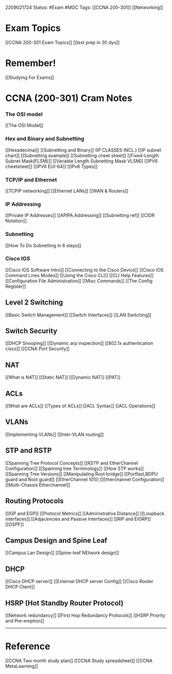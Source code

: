 2209021724
	Status: #Exam #MOC 
		Tags: [[CCNA 200-301]] [[Networking]]


# Exam Topics
[[CCNA 200-301 Exam Topics]]
[[test prep in 30 dys]]
# Remember!
[[Studying For Exams]]

# CCNA (200-301) Cram Notes
### The OSI model
[[The OSI Model]]

### Hex and Binary and Subnetting
[[Hexadecimal]]
[[Subnetting and Binary]] (IP CLASSES INCL.)
[[IP subnet chart]]
[[Subnetting example]]
[[Subnetting cheet sheet]]
[[Fixed-Length Subnet Mask(FLSM)]]
[[Variable Length Subnetting Mask VLSM]]
[[IPV6 cheetsheet]]
[[IPV6 EUI-64]]
[[IPv6 Types]]
### TCP/IP and Ethernet
[[TCPIP networking]]
[[Ethernet LANs]]
[[WAN & Routers]]

### IP Addressing 
[[Private IP Addresses]]
[[APIPA Addressing]]
[[Subnetting ref]]
[[CIDR Notation]]

### Subnetting
[[How To Do Subnetting in 6 steps]]

### Cisco IOS 
[[Cisco IOS Software Intro]]
[[Connecting to the Cisco Device]]
[[Cisco IOS Command Lines Modes]]
[[Using the Cisco CLI]]
[[CLI Help Features]]
[[Configuration File Administration]]
[[Misc Commands]] 
[[The Config Register]]

## Level 2 Switching
[[Basic Switch Management]]
[[Switch Interfaces]]
[[LAN Switching]]

## Switch Security
[[DHCP Snooping]]
[[Dynamic arp inspection]]
[[802.1x authentication cisco]]
[[CCNA Port Security]]

## NAT

[[What is NAT]]
[[Static NAT]]
[[Dynamic NAT]]
[[PAT]]


## ACLs
[[What are ACLs]]
[[Types of ACLs]]
[[ACL Syntax]]
[[ACL Operations]]


## VLANs 
[[Implementing VLANs]]
[[Inter-VLAN routing]]

## STP and RSTP
[[Spanning Tree Protocol Concepts]]
[[RSTP and EtherChannel Configuration]]
[[Spanning tree Terminology]]
[[How STP works]]
[[Spanning Tree Versions]]
[[Manipulating Root bridge]]
[[Portfast,BDPU guard and Root guard]]
[[EtherChannel 101]]
[[Etherchannel Configuration]]
[[Multi-Chassis Etherchannel]]


## Routing Protocols

[[IGP and EGP]]
[[Protocol Metrics]]
[[Administrative Distance]] 
[[Loopback interfaces]] 
[[Adjacencies and Passive Interfaces]]
[[RIP and EIGRP]]
[[OSPF]]

## Campus Design and Spine Leaf

[[Campus Lan Design]]
[[Spine-leaf NEtwork design]]

## DHCP

[[Cisco DHCP server]]
[[External DHCP server Config]]
[[Cisco Router DHCP Client]] 

## HSRP (Hot Standby Router Protocol)

[[Network redundancy]] 
[[First Hop Redundancy Protocols]]
[[HSRP Priority and Pre-emption]]









---






# Reference
[[CCNA Two month study plan]] 
[[CCNA Study spreadsheet]]
[[CCNA MetaLearning]]